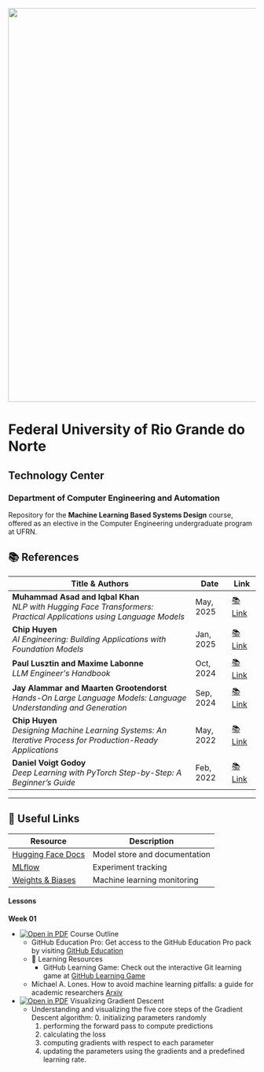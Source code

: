 
<center><img width="800" src="images/ctec.jpeg"></center>

# Federal University of Rio Grande do Norte
## Technology Center
### Department of Computer Engineering and Automation 

Repository for the **Machine Learning Based Systems Design** course, offered as an elective in the Computer Engineering undergraduate program at UFRN.  

                                                
## 📚 References  

| Title & Authors | Date | Link |
|-----------------|------|------|
| **Muhammad Asad and Iqbal Khan**<br>*NLP with Hugging Face Transformers: Practical Applications using Language Models* | May, 2025 | [:books: Link](https://machinelearningmastery.com/nlp-hugging-face-transformers/) |
| **Chip Huyen**<br>*AI Engineering: Building Applications with Foundation Models* | Jan, 2025 | [:books: Link](https://www.oreilly.com/library/view/ai-engineering/9781098166298/) |
| **Paul Lusztin and Maxime Labonne**<br>*LLM Engineer's Handbook* | Oct, 2024 | [:books: Link](https://www.oreilly.com/library/view/llm-engineers-handbook/9781836200079/) |
| **Jay Alammar and Maarten Grootendorst**<br>*Hands-On Large Language Models: Language Understanding and Generation* | Sep, 2024 | [:books: Link](https://www.oreilly.com/library/view/hands-on-large-language/9781098150952/) |
| **Chip Huyen**<br>*Designing Machine Learning Systems: An Iterative Process for Production-Ready Applications* | May, 2022 | [:books: Link](https://www.oreilly.com/library/view/designing-machine-learning/9781098107956/) |
| **Daniel Voigt Godoy**<br>*Deep Learning with PyTorch Step-by-Step: A Beginner’s Guide* | Feb, 2022 | [:books: Link](https://pytorchstepbystep.com/) |

---

## 🔗 Useful Links  

| Resource | Description |
|----------|-------------|
| [Hugging Face Docs](https://huggingface.co/docs) | Model store and documentation |
| [MLflow](https://mlflow.org/) | Experiment tracking |
| [Weights & Biases](https://wandb.ai/site) | Machine learning monitoring |



#### Lessons

**Week 01**
- [![Open in PDF](https://img.shields.io/badge/-PDF-EC1C24?style=flat-square&logo=adobeacrobatreader)](https://github.com/ivanovitchm/mlops/blob/main/lessons/week01/lesson01.pdf) Course Outline 
    - GitHub Education Pro: Get access to the GitHub Education Pro pack by visiting [GitHub Education](https://education.github.com/pack)
    - 📖 Learning Resources 
        - GitHub Learning Game: Check out the interactive Git learning game at [GitHub Learning Game](https://learngitbranching.js.org/)
	- Michael A. Lones. How to avoid machine learning pitfalls: a guide for academic researchers [Arxiv](https://arxiv.org/abs/2108.02497)
- [![Open in PDF](https://img.shields.io/badge/-PDF-EC1C24?style=flat-square&logo=adobeacrobatreader)](https://github.com/ivanovitchm/mlops/blob/main/lessons/week01/lesson02.pdf) Visualizing Gradient Descent
    - Understanding and visualizing the five core steps of the Gradient Descent algorithm: 
        0. initializing parameters randomly
        1. performing the forward pass to compute predictions
        2. calculating the loss
        3. computing gradients with respect to each parameter
        4. updating the parameters using the gradients and a predefined learning rate. 

